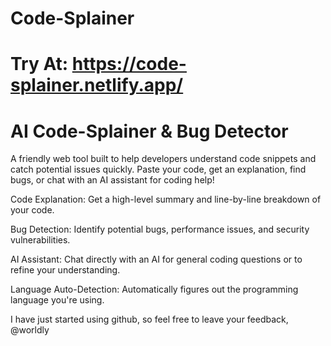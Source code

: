 # Code-Splainer
# Try At: https://code-splainer.netlify.app/
# AI Code-Splainer & Bug Detector

A friendly web tool built to help developers understand code snippets and catch potential issues quickly. Paste your code, get an explanation, find bugs, or chat with an AI assistant for coding help!

Code Explanation: Get a high-level summary and line-by-line breakdown of your code.

Bug Detection: Identify potential bugs, performance issues, and security vulnerabilities.

AI Assistant: Chat directly with an AI for general coding questions or to refine your understanding.

Language Auto-Detection: Automatically figures out the programming language you're using.

I have just started using github, so feel free to leave your feedback, @worldly
